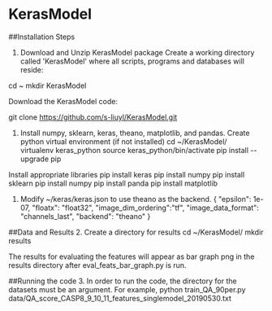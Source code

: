 # KerasModel

##Installation Steps

1. Download and Unzip KerasModel package
Create a working directory called 'KerasModel' where all scripts, programs and databases will reside:

  cd ~
  mkdir KerasModel

Download the KerasModel code:

  git clone https://github.com/s-liuyl/KerasModel.git
  
1. Install numpy, sklearn, keras, theano, matplotlib, and pandas.
Create python virtual environment (if not installed)
  cd ~/KerasModel/  
  virtualenv keras_python
  source keras_python/bin/activate
  pip install --upgrade pip

Install appropriate libraries
  pip install keras
  pip install numpy
  pip install sklearn
  pip install numpy
  pip install panda
  pip install matplotlib
  
1. Modify ~/keras/keras.json to use theano as the backend.
  {
  "epsilon": 1e-07,
  "floatx": "float32",
  "image_dim_ordering":"tf",
  "image_data_format": "channels_last",
  "backend": "theano"
  }
  

##Data and Results
2. Create a directory for results
  cd ~/KerasModel/ 
  mkdir results
  
The results for evaluating the features will appear as bar graph png in the results directory after eval_feats_bar_graph.py is run.

##Running the code
3. In order to run the code, the directory for the datasets must be an argument.
For example, 
  python train_QA_90per.py data/QA_score_CASP8_9_10_11_features_singlemodel_20190530.txt
